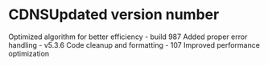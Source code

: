 # CDNSUpdated version number
Optimized algorithm for better efficiency - build 987
Added proper error handling - v5.3.6
Code cleanup and formatting - 107
Improved performance optimization
